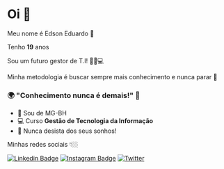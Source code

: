 # Oi 👋

Meu nome é Edson Eduardo 👦

Tenho **19** anos

Sou um futuro gestor de T.I! 👨‍💻💻

Minha metodologia é buscar sempre mais conhecimento e nunca parar 🚀

### 🌍 "Conhecimento nunca é demais!" 🧠

- 📍 Sou de MG-BH
- 💻 Curso **Gestão de Tecnologia da Informação** 
- 🤙 Nunca desista dos seus sonhos!

Minhas redes sociais 👇🏼

[![Linkedin Badge](https://img.shields.io/badge/-LinkedIn-blue?style=flat-square&logo=Linkedin&logoColor=white&link=https://www.linkedin.com/in/edson-eduardo-484959206/)](https://www.linkedin.com/in/edson-eduardo-484959206/) [![Instagram Badge](https://img.shields.io/badge/-Instagram-black?style=flat-square&logo=Instagram&logoColor=white&link=https://www.instagram.com/edson_.eduardo/)](https://www.instagram.com/edson_.eduardo/) [![Twitter](https://img.shields.io/twitter/url?color=black&label=Twitter&style=social&url=https%3A%2F%2Fimg.shields.io%2Fbadge%2F-LinkedIn-blue%3Fstyle%3Dflat-square%26logo%3DLinkedin%26logoColor%3Dwhite%26link%3D=https://twitter.com/edson__ed)](https://twitter.com/edson__ed)
